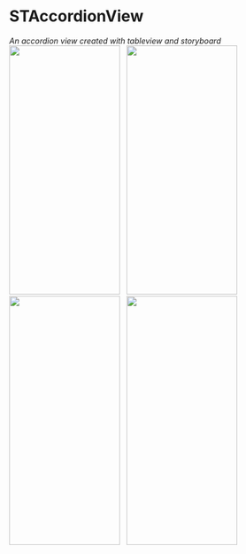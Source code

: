 # STAccordionView
*An accordion view created with tableview and storyboard*
<img src="https://user-images.githubusercontent.com/34516159/75696425-3cac1280-5cb4-11ea-8fe5-f2846760d766.png" width="200" height="450">&nbsp;&nbsp;&nbsp;<img src="https://user-images.githubusercontent.com/34516159/75696464-4c2b5b80-5cb4-11ea-9751-33fe88964cfa.png" width="200" height="450">&nbsp;&nbsp;&nbsp;<img src="https://user-images.githubusercontent.com/34516159/75696509-5a797780-5cb4-11ea-9e09-37ffe52457f5.png" width="200" height="450">&nbsp;&nbsp;&nbsp;<img src="https://user-images.githubusercontent.com/34516159/75696549-6c5b1a80-5cb4-11ea-82d7-2710fae55a64.png" width="200" height="450">&nbsp;&nbsp;&nbsp;
